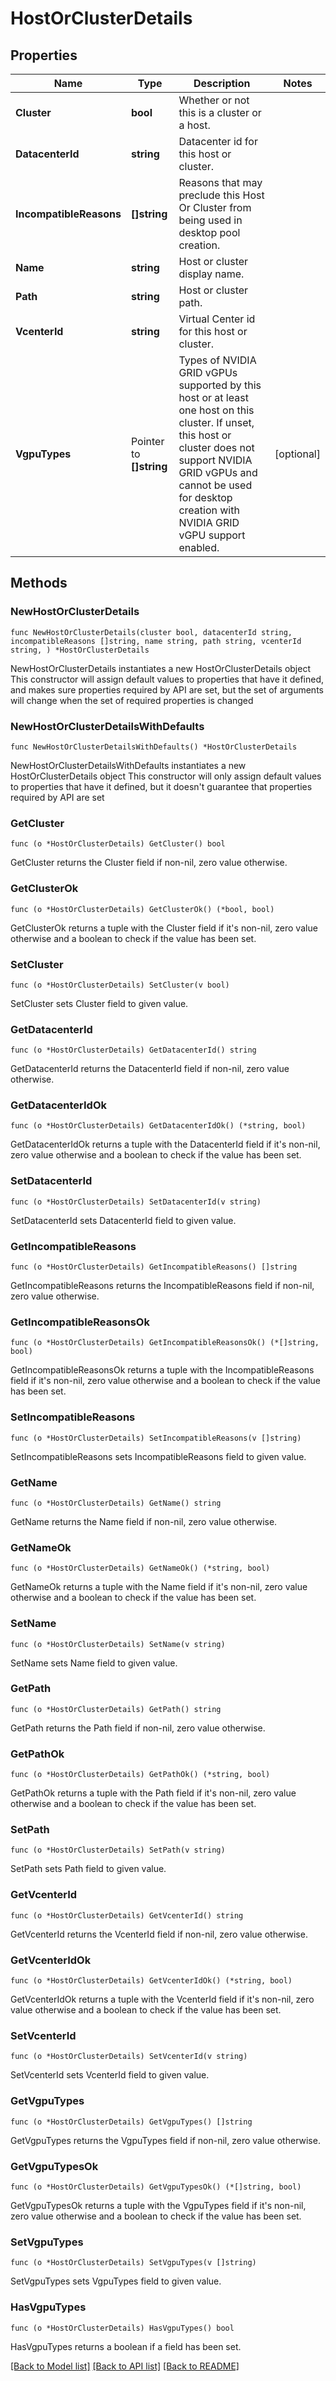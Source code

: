 # HostOrClusterDetails

## Properties

Name | Type | Description | Notes
------------ | ------------- | ------------- | -------------
**Cluster** | **bool** | Whether or not this is a cluster or a host. | 
**DatacenterId** | **string** | Datacenter id for this host or cluster. | 
**IncompatibleReasons** | **[]string** | Reasons that may preclude this Host Or Cluster from being used in desktop pool creation. | 
**Name** | **string** | Host or cluster display name. | 
**Path** | **string** | Host or cluster path. | 
**VcenterId** | **string** | Virtual Center id for this host or cluster. | 
**VgpuTypes** | Pointer to **[]string** | Types of NVIDIA GRID vGPUs supported by this host or at least one host on this cluster. If unset, this host or cluster does not support NVIDIA GRID vGPUs and cannot be used for desktop creation with NVIDIA GRID vGPU support enabled. | [optional] 

## Methods

### NewHostOrClusterDetails

`func NewHostOrClusterDetails(cluster bool, datacenterId string, incompatibleReasons []string, name string, path string, vcenterId string, ) *HostOrClusterDetails`

NewHostOrClusterDetails instantiates a new HostOrClusterDetails object
This constructor will assign default values to properties that have it defined,
and makes sure properties required by API are set, but the set of arguments
will change when the set of required properties is changed

### NewHostOrClusterDetailsWithDefaults

`func NewHostOrClusterDetailsWithDefaults() *HostOrClusterDetails`

NewHostOrClusterDetailsWithDefaults instantiates a new HostOrClusterDetails object
This constructor will only assign default values to properties that have it defined,
but it doesn't guarantee that properties required by API are set

### GetCluster

`func (o *HostOrClusterDetails) GetCluster() bool`

GetCluster returns the Cluster field if non-nil, zero value otherwise.

### GetClusterOk

`func (o *HostOrClusterDetails) GetClusterOk() (*bool, bool)`

GetClusterOk returns a tuple with the Cluster field if it's non-nil, zero value otherwise
and a boolean to check if the value has been set.

### SetCluster

`func (o *HostOrClusterDetails) SetCluster(v bool)`

SetCluster sets Cluster field to given value.


### GetDatacenterId

`func (o *HostOrClusterDetails) GetDatacenterId() string`

GetDatacenterId returns the DatacenterId field if non-nil, zero value otherwise.

### GetDatacenterIdOk

`func (o *HostOrClusterDetails) GetDatacenterIdOk() (*string, bool)`

GetDatacenterIdOk returns a tuple with the DatacenterId field if it's non-nil, zero value otherwise
and a boolean to check if the value has been set.

### SetDatacenterId

`func (o *HostOrClusterDetails) SetDatacenterId(v string)`

SetDatacenterId sets DatacenterId field to given value.


### GetIncompatibleReasons

`func (o *HostOrClusterDetails) GetIncompatibleReasons() []string`

GetIncompatibleReasons returns the IncompatibleReasons field if non-nil, zero value otherwise.

### GetIncompatibleReasonsOk

`func (o *HostOrClusterDetails) GetIncompatibleReasonsOk() (*[]string, bool)`

GetIncompatibleReasonsOk returns a tuple with the IncompatibleReasons field if it's non-nil, zero value otherwise
and a boolean to check if the value has been set.

### SetIncompatibleReasons

`func (o *HostOrClusterDetails) SetIncompatibleReasons(v []string)`

SetIncompatibleReasons sets IncompatibleReasons field to given value.


### GetName

`func (o *HostOrClusterDetails) GetName() string`

GetName returns the Name field if non-nil, zero value otherwise.

### GetNameOk

`func (o *HostOrClusterDetails) GetNameOk() (*string, bool)`

GetNameOk returns a tuple with the Name field if it's non-nil, zero value otherwise
and a boolean to check if the value has been set.

### SetName

`func (o *HostOrClusterDetails) SetName(v string)`

SetName sets Name field to given value.


### GetPath

`func (o *HostOrClusterDetails) GetPath() string`

GetPath returns the Path field if non-nil, zero value otherwise.

### GetPathOk

`func (o *HostOrClusterDetails) GetPathOk() (*string, bool)`

GetPathOk returns a tuple with the Path field if it's non-nil, zero value otherwise
and a boolean to check if the value has been set.

### SetPath

`func (o *HostOrClusterDetails) SetPath(v string)`

SetPath sets Path field to given value.


### GetVcenterId

`func (o *HostOrClusterDetails) GetVcenterId() string`

GetVcenterId returns the VcenterId field if non-nil, zero value otherwise.

### GetVcenterIdOk

`func (o *HostOrClusterDetails) GetVcenterIdOk() (*string, bool)`

GetVcenterIdOk returns a tuple with the VcenterId field if it's non-nil, zero value otherwise
and a boolean to check if the value has been set.

### SetVcenterId

`func (o *HostOrClusterDetails) SetVcenterId(v string)`

SetVcenterId sets VcenterId field to given value.


### GetVgpuTypes

`func (o *HostOrClusterDetails) GetVgpuTypes() []string`

GetVgpuTypes returns the VgpuTypes field if non-nil, zero value otherwise.

### GetVgpuTypesOk

`func (o *HostOrClusterDetails) GetVgpuTypesOk() (*[]string, bool)`

GetVgpuTypesOk returns a tuple with the VgpuTypes field if it's non-nil, zero value otherwise
and a boolean to check if the value has been set.

### SetVgpuTypes

`func (o *HostOrClusterDetails) SetVgpuTypes(v []string)`

SetVgpuTypes sets VgpuTypes field to given value.

### HasVgpuTypes

`func (o *HostOrClusterDetails) HasVgpuTypes() bool`

HasVgpuTypes returns a boolean if a field has been set.


[[Back to Model list]](../README.md#documentation-for-models) [[Back to API list]](../README.md#documentation-for-api-endpoints) [[Back to README]](../README.md)


